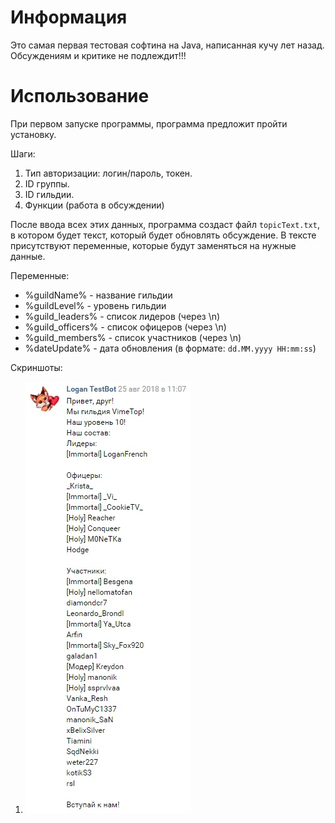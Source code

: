 # Информация
Это самая первая тестовая софтина на Java, написанная кучу лет назад. Обсуждениям и критике не подлеждит!!!

# Использование
При первом запуске программы, программа предложит пройти установку.

Шаги:
1. Тип авторизации: логин/пароль, токен.
2. ID группы.
3. ID гильдии.
4. Функции (работа в обсуждении)

После ввода всех этих данных, программа создаст файл `topicText.txt`, в котором будет текст, который будет обновлять обсуждение.
В тексте присутствуют переменные, которые будут заменяться на нужные данные.

Переменные: 
- %guildName% - название гильдии
- %guildLevel% - уровень гильдии
- %guild_leaders% - список лидеров (через \n)
- %guild_officers% - список офицеров (через \n)
- %guild_members% - список участников (через \n)
- %dateUpdate% - дата обновления (в формате: `dd.MM.yyyy HH:mm:ss`)

Скриншоты:
1. ![Скриншот 1](/screen_1.jpg)
